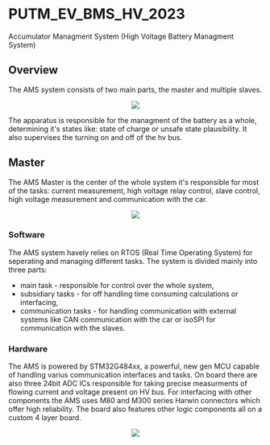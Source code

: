 # PUTM_EV_BMS_HV_2023
Accumulator Managment System (High Voltage Battery Managment System)

## Overview
The AMS system consists of two main parts, the master and multiple slaves.
<p align="center">
  <img src="https://github.com/user-attachments/assets/a5bbf403-06de-40c9-b362-9b193c4f06d8">
</p>
The apparatus is responsible for the managment of the battery as a whole, determining it's states like: state of charge or unsafe state plausibility. It also supervises the turning on and off of the hv bus.

## Master
The AMS Master is the center of the whole system it's responsible for most of the tasks: current measurement, high voltage relay control, slave control, high voltage measurement and communication with the car. 
<p align="center"> 
  <img src="https://github.com/user-attachments/assets/76ba6605-d5d6-49a4-94d3-47f30560dd39">
</p>

### Software
The AMS system havely relies on RTOS (Real Time Operating System) for seperating and managing different tasks. The system is divided mainly into three parts:
- main task - responsible for control over the whole system,
- subsidiary tasks - for off handling time consuming calculations or interfacing,
- communication tasks - for handling communication with external systems like CAN communication with the car or isoSPI for communication with the slaves.

### Hardware 
The AMS is powered by STM32G484xx, a powerful, new gen MCU capable of handling varius communication interfaces and tasks. On board there are also three 24bit ADC ICs responsible for taking precise measurments of flowing current and voltage present on HV bus. For interfacing with other components the AMS uses M80 and M300 series Harwin connectors which offer high reliability. The board also features other logic components all on a custom 4 layer board.

<p align="center"> 
  <img src="https://github.com/user-attachments/assets/a7a89a94-febb-4723-b750-979644e198c7">
</p>
